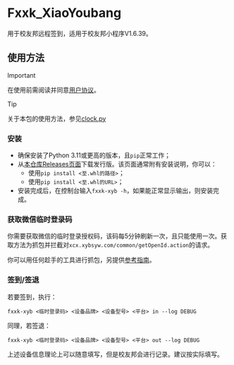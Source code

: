 # Fxxk_XiaoYoubang

用于校友邦远程签到，适用于校友邦小程序V1.6.39。

## 使用方法

> [!IMPORTANT]
>
> 在使用前需阅读并同意[用户协议](https://github.com/gaobobo/Fxxk_XiaoYoubang/wiki/用户协议)。

> [!TIP]
>
> 关于本包的使用方法，参见[clock.py](/src/fxxk_xiaoyoubang/clock.py)

### 安装

- 确保安装了Python 3.11或更高的版本，且`pip`正常工作； 
- 从[本仓库Releases页面](https://github.com/gaobobo/Fxxk_XiaoYoubang/releases)下载发行版。该页面通常附有安装说明，你可以：
  - 使用`pip install <至.whl的路径>`；
  - 使用`pip install <至.whl的URL>`；
- 安装完成后，在控制台输入`fxxk-xyb -h`，如果能正常显示输出，则安装完成。

### 获取微信临时登录码

你需要获取微信的临时登录授权码，该码每5分钟刷新一次，且只能使用一次。获取方法为抓包并拦截对`xcx.xybsyw.com/common/getOpenId.action`的请求。

你可以用任何趁手的工具进行抓包，另提供[参考指南](https://github.com/gaobobo/Fxxk_XiaoYoubang/wiki/截获临时登录凭证)。

### 签到/签退

若要签到，执行：

```shell
fxxk-xyb <临时登录码> <设备品牌> <设备型号> <平台> in --log DEBUG
```

同理，若签退：

```shell
fxxk-xyb <临时登录码> <设备品牌> <设备型号> <平台> out --log DEBUG
```

上述设备信息理论上可以随意填写，但是校友邦会进行记录。建议按实际填写。
